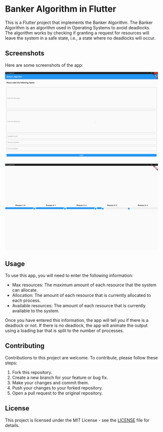 # Banker Algorithm in Flutter

This is a Flutter project that implements the Banker Algorithm. The Banker Algorithm is an algorithm used in Operating Systems to avoid deadlocks. The algorithm works by checking if granting a request for resources will leave the system in a safe state, i.e., a state where no deadlocks will occur.

## Screenshots

Here are some screenshots of the app:

![Screenshot 1](/assets/Screenshot%202023-05-10%20015657.png)

![Screenshot 2](/assets/Screenshot%202023-05-10%20015810.png)

## Usage

To use this app, you will need to enter the following information:

- Max resources: The maximum amount of each resource that the system can allocate.
- Allocation: The amount of each resource that is currently allocated to each process.
- Available resources: The amount of each resource that is currently available to the system.

Once you have entered this information, the app will tell you if there is a deadlock or not. If there is no deadlock, the app will animate the output using a loading bar that is split to the number of processes.

## Contributing

Contributions to this project are welcome. To contribute, please follow these steps:

1. Fork this repository.
2. Create a new branch for your feature or bug fix.
3. Make your changes and commit them.
4. Push your changes to your forked repository.
5. Open a pull request to the original repository.

## License

This project is licensed under the MIT License - see the [LICENSE](LICENSE) file for details.
